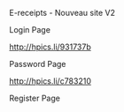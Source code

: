 E-receipts - Nouveau site V2

Login Page

http://hpics.li/931737b

Password Page

http://hpics.li/c783210

Register Page
